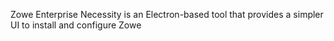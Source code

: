 Zowe Enterprise Necessity is an Electron-based tool that provides a simpler UI to install and configure Zowe